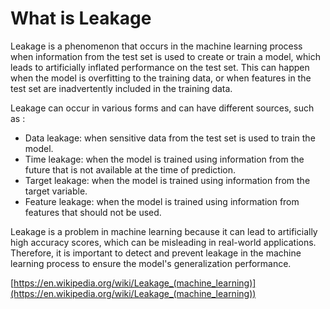 # What is Leakage

Leakage is a phenomenon that occurs in the machine learning process when information from the test set is used to create or train a model, which leads to artificially inflated performance on the test set. This can happen when the model is overfitting to the training data, or when features in the test set are inadvertently included in the training data.

Leakage can occur in various forms and can have different sources, such as :

- Data leakage: when sensitive data from the test set is used to train the model.
- Time leakage: when the model is trained using information from the future that is not available at the time of prediction.
- Target leakage: when the model is trained using information from the target variable.
- Feature leakage: when the model is trained using information from features that should not be used.

Leakage is a problem in machine learning because it can lead to artificially high accuracy scores, which can be misleading in real-world applications. Therefore, it is important to detect and prevent leakage in the machine learning process to ensure the model's generalization performance.

[https://en.wikipedia.org/wiki/Leakage_(machine_learning)](https://en.wikipedia.org/wiki/Leakage_(machine_learning))